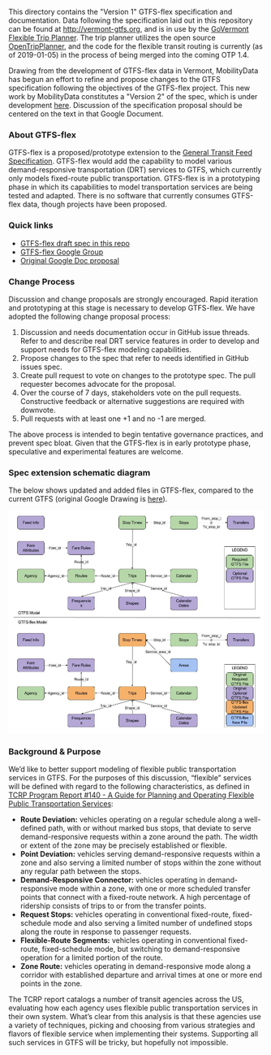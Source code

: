 This directory contains the "Version 1" GTFS-flex specification and documentation. Data following the specification laid out in this repository can be found at http://vermont-gtfs.org, and is in use by the [GoVermont Flexible Trip Planner](http://plan.govermont.org). The trip planner utilizes the open source [OpenTripPlanner](http://www.opentripplanner.org/), and the code for the flexible transit routing is currently (as of 2019-01-05) in the process of being merged into the coming OTP 1.4.

Drawing from the development of GTFS-flex data in Vermont, MobilityData has begun an effort to refine and propose changes to the GTFS specification following the objectives of the GTFS-flex project. This new work by MobilityData constitutes a "Version 2" of the spec, which is under development [here](http://bit.ly/gtfs-flex-v2). Discussion of the specification proposal should be centered on the text in that Google Document.

### About GTFS-flex

GTFS-flex is a proposed/prototype extension to the [General Transit Feed Specification](https://github.com/google/transit/tree/master/gtfs). GTFS-flex would add the capability to model various demand-responsive transportation (DRT) services to GTFS, which currently only models fixed-route public transportation. GTFS-flex is in a prototyping phase in which its capabilities to model transportation services are being tested and adapted. There is no software that currently consumes GTFS-flex data, though projects have been proposed.

### Quick links
* [GTFS-flex draft spec in this repo](spec/reference.md)
* [GTFS-flex Google Group](https://groups.google.com/forum/#!forum/gtfs-flexible-wg)
* [Original Google Doc proposal](https://docs.google.com/document/d/1UTcpMJlANSoJ1ZEk5IrQh_plza1ZnvgwraMEBI_o2mw/edit?usp=sharing)

### Change Process

Discussion and change proposals are strongly encouraged. Rapid iteration and prototyping at this stage is necessary to develop GTFS-flex. We have adopted the following change proposal process:

1. Discussion and needs documentation occur in GitHub issue threads. Refer to and describe real DRT service features in order to develop and support needs for GTFS-flex modeling capabilities.
2. Propose changes to the spec that refer to needs identified in GitHub issues spec.
3. Create pull request to vote on changes to the prototype spec. The pull requester becomes advocate for the proposal.
4. Over the course of 7 days, stakeholders vote on the pull requests. Constructive feedback or alternative suggestions are required with downvote.
5. Pull requests with at least one +1 and no -1 are merged.

The above process is intended to begin tentative governance practices, and prevent spec bloat. Given that the GTFS-flex is in early prototype phase, speculative and experimental features are welcome.

### Spec extension schematic diagram

The below shows updated and added files in GTFS-flex, compared to the current GTFS (original Google Drawing is [here](https://docs.google.com/drawings/d/1g1kuTZPLFphMa942htywksIhxXqM_mMFCROOiEw5eNo/edit?usp=sharing)).

![Diagram of added files in GTFS-flex](spec/GTFS%20and%20GTFS-flex.jpg)

### Background & Purpose

We’d like to better support modeling of flexible public transportation services in GTFS. For the purposes of this discussion, “flexible” services will be defined with regard to the following characteristics, as defined in [TCRP Program Report #140 - A Guide for Planning and Operating Flexible Public Transportation Services](http://www.trb.org/Main/Blurbs/163788.aspx):

* **Route Deviation:** vehicles operating on a regular schedule along a well-defined path, with or without marked bus stops, that deviate to serve demand-responsive requests within a zone around the path. The width or extent of the zone may be precisely established or flexible.
* **Point Deviation:** vehicles serving demand-responsive requests within a zone and also serving a limited number of stops within the zone without any regular path between the stops.
* **Demand-Responsive Connector:** vehicles operating in demand-responsive mode within a zone, with one or more scheduled transfer points that connect with a fixed-route network. A high percentage of ridership consists of trips to or from the transfer points.
* **Request Stops:** vehicles operating in conventional fixed-route, fixed-schedule mode and also serving a limited number of undefined stops along the route in response to passenger requests.
* **Flexible-Route Segments:** vehicles operating in conventional fixed-route, fixed-schedule mode, but switching to demand-responsive operation for a limited portion of the route.
* **Zone Route:** vehicles operating in demand-responsive mode along a corridor with established departure and arrival times at one or more end points in the zone.

The TCRP report catalogs a number of transit agencies across the US, evaluating how each agency uses flexible public transportation services in their own system. What’s clear from this analysis is that these agencies use a variety of techniques, picking and choosing from various strategies and flavors of flexible service when implementing their systems. Supporting all such services in GTFS will be tricky, but hopefully not impossible.
